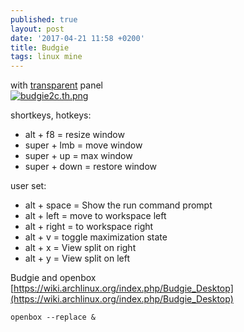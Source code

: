 ```yaml
---
published: true
layout: post
date: '2017-04-21 11:58 +0200'
title: Budgie
tags: linux mine
---
```

with [transparent](https://github.com/brontosaurusrex/postbang/blob/master/.config/gtk-3.0/gtk.css) panel  
[![budgie2c.th.png](//cdn.scrot.moe/images/2017/04/21/budgie2c.th.png)](//cdn.scrot.moe/images/2017/04/21/budgie2c.png)

shortkeys, hotkeys:

- alt + f8 = resize window
- super + lmb = move window
- super + up = max window
- super + down = restore window

user set:

- alt + space = Show the run command prompt
- alt + left = move to workspace left
- alt + right = to workspace right
- alt + v = toggle maximization state
- alt + x = View split on right
- alt + y = View split on left

Budgie and openbox  
[https://wiki.archlinux.org/index.php/Budgie_Desktop](https://wiki.archlinux.org/index.php/Budgie_Desktop)

    openbox --replace &
